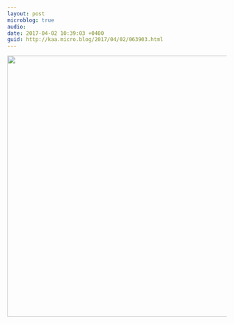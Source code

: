 ```yaml
---
layout: post
microblog: true
audio: 
date: 2017-04-02 10:39:03 +0400
guid: http://kaa.micro.blog/2017/04/02/063903.html
---
```



<img src="https://www.kaa.bz/uploads/2018/018591ae54.jpg" width="600" height="600" />
